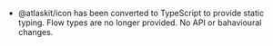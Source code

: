 - @atlaskit/icon has been converted to TypeScript to provide static typing. Flow types are no longer provided. No API or bahavioural changes.